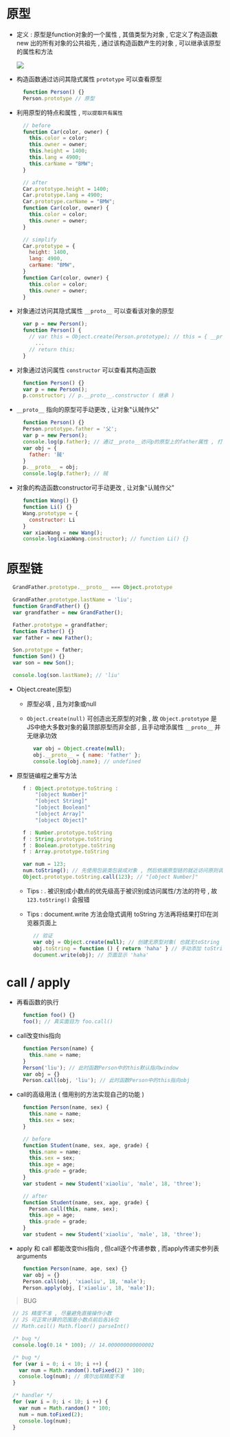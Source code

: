 # 原型

- 定义 : 原型是function对象的一个属性 , 其值类型为对象 , 它定义了构造函数 new 出的所有对象的公共祖先 , 通过该构造函数产生的对象 , 可以继承该原型的属性和方法

  ![](https://img-blog.csdnimg.cn/20200407123205629.png?x-oss-process=image/watermark,type_ZmFuZ3poZW5naGVpdGk,shadow_10,text_aHR0cHM6Ly9ibG9nLmNzZG4ubmV0L0JyYW5udWE=,size_16,color_FFFFFF,t_70)

- 构造函数通过访问其隐式属性 ```prototype``` 可以查看原型

  ```js
    function Person() {}
    Person.prototype // 原型
  ```

- 利用原型的特点和属性 , ```可以提取共有属性```

  ```js
    // before
    function Car(color, owner) {
      this.color = color;
      this.owner = owner;
      this.height = 1400;
      this.lang = 4900;
      this.carName = "BMW";
    }

    // after
    Car.prototype.height = 1400;
    Car.prototype.lang = 4900;
    Car.prototype.carName = "BMW";
    function Car(color, owner) {
      this.color = color;
      this.owner = owner;
    }

    // simplify
    Car.prototype = {
      height: 1400,
      lang: 4900,
      carName: "BMW",
    }
    function Car(color, owner) {
      this.color = color;
      this.owner = owner;
    }
  ```

- 对象通过访问其隐式属性 ```__proto__``` 可以查看该对象的原型 

  ```js
    var p = new Person();
    function Person() {
      // var this = Object.create(Person.prototype); // this = { __proto__: Person.prototype }
        ...
      // return this;
    }
  ```

- 对象通过访问属性 ```constructor``` 可以查看其构造函数

  ```js
    function Person() {}
    var p = new Person();
    p.constructor; // p.__proto__.constructor ( 继承 )
  ```

- ```__proto__``` 指向的原型可手动更改 , 让对象"认贼作父"

  ```js
    function Person() {}
    Person.prototype.father = '父';
    var p = new Person();
    console.log(p.father); // 通过__proto__访问p的原型上的father属性 , 打印结果为 : 父
    var obj = {
      father: '贼'
    }
    p.__proto__ = obj;
    console.log(p.father); // 贼
  ```

- 对象的构造函数constructor可手动更改 , 让对象"认贼作父"

  ```js
    function Wang() {}
    function Li() {}
    Wang.prototype = {
      constructor: Li
    }
    var xiaoWang = new Wang();
    console.log(xiaoWang.constructor); // function Li() {}
  ```

# 原型链

  ```js
    GrandFather.prototype.__proto__ === Object.prototype

    GrandFather.prototype.lastName = 'liu';
    function GrandFather() {}
    var grandfather = new GrandFather();

    Father.prototype = grandfather;
    function Father() {}
    var father = new Father();

    Son.prototype = father;
    function Son() {}
    var son = new Son();

    console.log(son.lastName); // 'liu'
  ```

- Object.create(原型)

  - 原型必填 , 且为对象或null

  - ```Object.create(null)``` 可创造出无原型的对象 , 故 ```Object.prototype``` 是JS中绝大多数对象的最顶部原型而非全部 , 且手动增添属性 ```__proto__``` 并无继承功效

    ```js
      var obj = Object.create(null);
      obj.__proto__ = { name: 'father' };
      console.log(obj.name); // undefined
    ```

- 原型链编程之重写方法

  ```js
    f : Object.prototype.toString : 
        "[object Number]"
        "[object String]"
        "[object Boolean]"
        "[object Array]"
        "[object Object]"

    f : Number.prototype.toString
    f : String.prototype.toString
    f : Boolean.prototype.toString
    f : Array.prototype.toString
  ```

  ```js
    var num = 123;
    num.toString(); // 先使用包装类包装成对象 , 然后依据原型链的就近访问原则调用Number.prototype.toString方法 , 返回 "123"
    Object.prototype.toString.call(123); // "[object Number]"
  ```

    - Tips : . 被识别成小数点的优先级高于被识别成访问属性/方法的符号 , 故 ```123.toString()``` 会报错

    - Tips : document.write 方法会隐式调用 toString 方法再将结果打印在浏览器页面上

      ```js
        // 验证
        var obj = Object.create(null); // 创建无原型对象( 也就无toString )
        obj.toString = function () { return 'haha' } // 手动添加 toString 方法
        document.write(obj); // 页面显示 'haha'
      ```

# call / apply

- 再看函数的执行

  ```js
    function foo() {}
    foo(); // 真实面目为 foo.call()
  ```

- call改变this指向

  ```js
    function Person(name) {
      this.name = name;
    }
    Person('liu'); // 此时函数Person中的this默认指向window
    var obj = {}
    Person.call(obj, 'liu'); // 此时函数Person中的this指向obj
  ```

- call的高级用法 ( 借用别的方法实现自己的功能 )

  ```js
    function Person(name, sex) {
      this.name = name;
      this.sex = sex;
    }
  ```
  ```js
    // before
    function Student(name, sex, age, grade) {
      this.name = name;
      this.sex = sex;
      this.age = age;
      this.grade = grade;
    }
    var student = new Student('xiaoliu', 'male', 18, 'three');
  ```
  ```js
    // after
    function Student(name, sex, age, grade) {
      Person.call(this, name, sex);
      this.age = age;
      this.grade = grade;
    }
    var student = new Student('xiaoliu', 'male', 18, 'three');
  ```

- apply 和 call 都能改变this指向 , 但call逐个传递参数 , 而apply传递实参列表arguments

  ```js
    function Person(name, age, sex) {}
    var obj = {}
    Person.call(obj, 'xiaoliu', 18, 'male');
    Person.apply(obj, ['xiaoliu', 18, 'male']);
  ```

> BUG

```js
  // JS 精度不准 , 尽量避免直接操作小数
  // JS 可正常计算的范围是小数点前后各16位
  // Math.ceil() Math.floor() parseInt()

  /* bug */
  console.log(0.14 * 100); // 14.000000000000002

  /* bug */
  for (var i = 0; i < 10; i ++) {
    var num = Math.random().toFixed(2) * 100;
    console.log(num); // 偶尔出现精度不准
  }

  /* handler */
  for (var i = 0; i < 10; i ++) {
    var num = Math.random() * 100;
    num = num.toFixed(2);
    console.log(num);
  }
```

